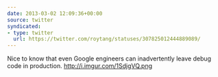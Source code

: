 ```yaml
---
date: 2013-03-02 12:09:36+00:00
source: twitter
syndicated:
- type: twitter
  url: https://twitter.com/roytang/statuses/307825012444889089/
---
```


Nice to know that even Google engineers can inadvertently leave debug code in production. http://i.imgur.com/1SdjgVQ.png